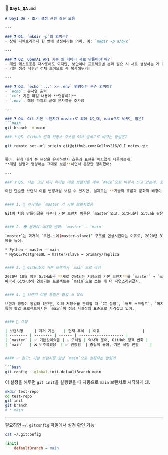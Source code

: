 ### 📄 `Day1_QA.md`

```markdown
# Day1 QA - 초기 설정 관련 질문 모음

---

### ❓ Q1. `mkdir -p`의 의미는?
- 상위 디렉토리까지 한 번에 생성하라는 의미. 예: `mkdir -p a/b/c`

---

### ❓ Q2. OpenAI API 키는 쓸 때마다 새로 만들어야 해?
- 개인 테스트용은 재사용해도 되지만, 보안이나 프로젝트별 분리 필요 시 새로 생성하는 게 좋음.
- 키는 생성 직후만 전체 보이므로 꼭 복사해두기!

---

### ❓ Q3. `echo '...' >> .env` 명령어는 무슨 의미야?
- `echo`: 문자열 출력
- `>>`: 기존 파일 내용에 **덧붙이기**
- `.env`: 해당 파일의 끝에 문자열을 추가함

---

### ❓ Q4. Git 기본 브랜치가 master로 되어 있는데, main으로 바꾸는 법은?
```bash
git branch -m main

### ❓ Q5. GitHub 원격 저장소 주소를 SSH 방식으로 바꾸는 방법은?

git remote set-url origin git@github.com:Xellos216/CLI_notes.git


좋아, 원래 네가 쓴 문장을 유지하면서 흐름과 표현을 매끄럽게 다듬어볼게.
**개념 설명과 명령어는 그대로 보존**하면서 문장만 정리했어:

---

### ❓ Q6. 나는 그냥 네가 하라는 대로 브랜치를 계속 `main`으로 바꿔서 쓰고 있는데, 원래는 `master`였잖아? 왜 `main`을 쓰는 거야?

이건 단순한 브랜치 이름 변경처럼 보일 수 있지만, 실제로는 **기술적 흐름과 문화적 배경이 함께 얽혀 있는 변화**야. 아래에 정리했어:


#### 1. 📜 과거에는 `master`가 기본 브랜치였음

Git이 처음 만들어졌을 때부터 기본 브랜치 이름은 `master`였고, GitHub나 GitLab 같은 플랫폼들도 모두 이를 기본으로 사용했어.


#### 2. 🌍 용어의 시대적 변화: `master` → `main`

`master`는 과거의 ‘주인–노예(master–slave)’ 구조를 연상시킨다는 이유로, 2020년 Black Lives Matter 운동 이후 다양한 개발 커뮤니티에서 용어를 개선하자는 논의가 활발히 진행됐어.
예를 들어:

* Python → master → main
* MySQL/PostgreSQL → master/slave → primary/replica


#### 3. 🔧 GitHub의 기본 브랜치가 `main`으로 바뀜

2020년 10월 이후 GitHub은 **새로 생성되는 저장소의 기본 브랜치**를 `master` → `main`으로 변경했어.
따라서 GitHub와 연동되는 프로젝트는 `main`으로 쓰는 게 더 자연스러워졌지.


#### 4. 🧘 브랜치 이름 통일은 협업 시 유리

브랜치 명칭이 통일돼 있으면, 여러 저장소를 관리할 때 `CI 설정`, `배포 스크립트`, `머지 전략` 등을 통일하기 쉬워져.
특히 협업 프로젝트에서는 `main`이 점점 사실상의 표준으로 자리잡고 있어.


#### 📌 요약

| 브랜치명     | 과거 기본    | 현재 추세  | 이유                   |
| -------- | -------- | ------ | -------------------- |
| `master` | ✅ 기본값이었음 | ⚠️ 구식됨 | 역사적 용어, GitHub 정책 변화 |
| `main`   | ❌ 비주류였음  | ✅ 권장됨  | 중립적 용어, 기본 설정 반영     |


#### ✅ 참고: 기본 브랜치를 항상 `main`으로 설정하는 명령어

```bash
git config --global init.defaultBranch main
```

이 설정을 해두면 `git init`을 실행했을 때 자동으로 `main` 브랜치로 시작하게 돼.

```bash
mkdir test-repo
cd test-repo
git init
git branch
# * main
```

---

필요하면 `~/.gitconfig` 파일에서 설정 확인 가능:

```bash
cat ~/.gitconfig
```

```ini
[init]
	defaultBranch = main
```


